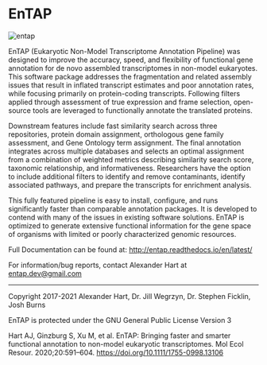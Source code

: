# EnTAP

![entap](docs/source/ENTAP_white_50.jpg?raw=true)

EnTAP (Eukaryotic Non-Model Transcriptome Annotation Pipeline) was designed to improve the accuracy, speed, and flexibility of functional gene annotation for de novo assembled transcriptomes in non-model eukaryotes.  This software package addresses the fragmentation and related assembly issues that result in inflated transcript estimates and poor annotation rates, while focusing primarily on protein-coding transcripts.  Following filters applied through assessment of true expression and frame selection, open-source tools are leveraged to functionally annotate the translated proteins.  

Downstream features include fast similarity search across three repositories, protein domain assignment, orthologous gene family assessment, and Gene Ontology term assignment.  The final annotation integrates across multiple databases and selects an optimal assignment from a combination of weighted metrics describing similarity search score, taxonomic relationship, and informativeness.  Researchers have the option to include additional filters to identify and remove contaminants, identify associated pathways, and prepare the transcripts for enrichment analysis.  

This fully featured pipeline is easy to install, configure, and runs significantly faster than comparable annotation packages.   It is developed to contend with many of the issues in existing software solutions.  EnTAP is optimized to generate extensive functional information for the gene space of organisms with limited or poorly characterized genomic resources.

Full Documentation can be found at:
http://entap.readthedocs.io/en/latest/

For information/bug reports, contact Alexander Hart at entap.dev@gmail.com

---
Copyright 2017-2021
Alexander Hart, Dr. Jill Wegrzyn, Dr. Stephen Ficklin, Josh Burns

EnTAP is protected under the GNU General Public License Version 3

Hart AJ, Ginzburg S, Xu M, et al. EnTAP: Bringing faster and smarter functional annotation to non-model eukaryotic transcriptomes. Mol Ecol Resour. 2020;20:591–604. https://doi.org/10.1111/1755-0998.13106
